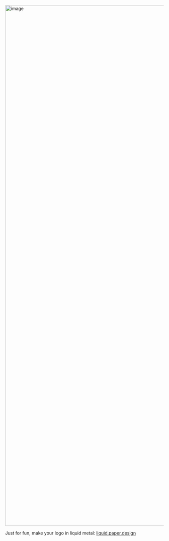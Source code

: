 <img width="1654" alt="image" src="https://github.com/user-attachments/assets/f7abb52f-c546-4132-82f3-aac2bb9054ca" />

Just for fun, make your logo in liquid metal: <a href="https://liquid.paper.design">liquid.paper.design</a>

